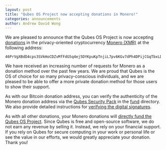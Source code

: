 ```yaml
---
layout: post
title: "Qubes OS Project now accepting donations in Monero!"
categories: announcements
author: Andrew David Wong
---
```


We are pleased to announce that the Qubes OS Project is now accepting [donations](/donate/) in the privacy-oriented cryptocurrency [Monero (XMR)](https://www.getmonero.org/) at the following address:

```
46PrVgXBdD4cps3SVkHoCDZvMfFdG5q4ej5DYKpuKpTnjiL7pv6KGv7dPh4DPijCGqTbxLDPqZJkobd9SttMiauoP1CQU4y
```

We have received an increasing number of requests for Monero as a donation method over the past few years. We are proud that Qubes is the OS of choice for so many privacy-conscious individuals, and we are pleased to be able to offer a more private donation method for those users to show their support.

As with our Bitcoin donation address, you can verify the authenticity of the Monero donation address via the [Qubes Security Pack](/security/pack/) in the [fund](https://github.com/QubesOS/qubes-secpack/tree/master/fund) directory. We also provide detailed instructions for [verifying the digital signatures](/security/pack/#how-to-obtain-verify-and-read).

As with all other donations, your Monero donations will [directly fund the Qubes OS Project](/donate/#how-is-my-donation-used). Since Qubes is free and open-source software, we do not earn any revenue by selling it. Instead, we rely on your financial support. If you rely on Qubes for secure computing in your work or personal life or see the value in our efforts, we would greatly appreciate your donation. Thank you!

